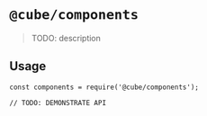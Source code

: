 # `@cube/components`

> TODO: description

## Usage

```
const components = require('@cube/components');

// TODO: DEMONSTRATE API
```
